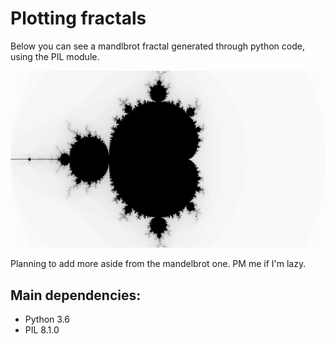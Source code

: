 # Plotting fractals

Below you can see a mandlbrot fractal generated through python code, using the PIL module.

![mandelbrot](https://github.com/AlexMetsai/fractals/blob/main/output/mandelbrot_fractal_960_540.png?raw=true)

Planning to add more aside from the mandelbrot one. PM me if I'm lazy.

## Main dependencies:

- Python 3.6
- PIL 8.1.0
